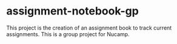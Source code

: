 # assignment-notebook-gp
This project is the creation of an assignment book to track current assignments. This is a group project for Nucamp. 
